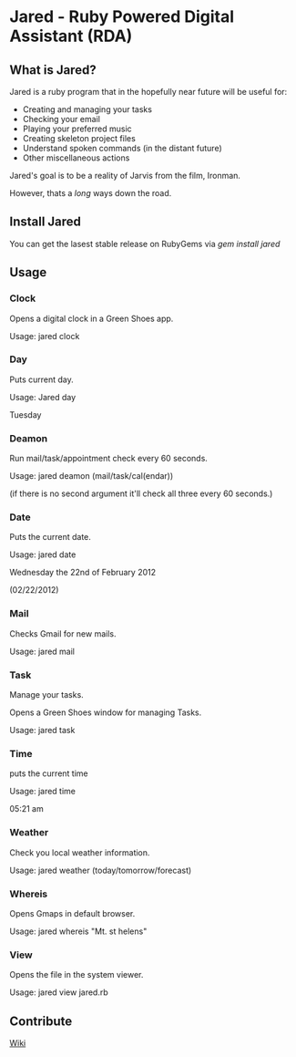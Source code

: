 # Jared - Ruby Powered Digital Assistant (RDA)
## What is Jared?
Jared is a ruby program that in the hopefully near future will be useful for:
* Creating and managing your tasks
* Checking your email
* Playing your preferred music
* Creating skeleton project files
* Understand spoken commands (in the distant future)
* Other miscellaneous actions

Jared's goal is to be a reality of Jarvis from the film, Ironman.

However, thats a _long_ ways down the road.
## Install Jared
You can get the lasest stable release on RubyGems via *gem install jared*

## Usage

### Clock
  Opens a digital clock in a Green Shoes app.
  
  Usage: jared clock

### Day
  Puts current day.
  
  Usage: Jared day
  
  Tuesday
  
### Deamon
  Run mail/task/appointment check every 60 seconds.
  
  Usage: jared deamon (mail/task/cal(endar))
  
  (if there is no second argument it'll check all three every 60 seconds.)
  
### Date
  Puts the current date.
  
  Usage: jared date
  
  Wednesday the 22nd of February 2012
  
  (02/22/2012)
  
### Mail
  Checks Gmail for new mails.
  
  Usage: jared mail
  
### Task
  Manage your tasks.
  
  Opens a Green Shoes window for managing Tasks.

  Usage: jared task

### Time
  puts the current time
  
  Usage: jared time
  
  05:21 am

### Weather
  Check you local weather information.

  Usage: jared weather (today/tomorrow/forecast)


### Whereis
  Opens Gmaps in default browser.

  Usage: jared whereis "Mt. st helens"
 
### View
  Opens the file in the system viewer.
  
  Usage: jared view jared.rb

## Contribute
  [Wiki](http://github.com/cyberarm/jared/wiki/Contribute)